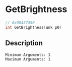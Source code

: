 # GetBrightness
```c
// 0x00457450
int GetBrightness(unk p0)
```
## Description
```
Minimum Arguments: 1
Maximum Arguments: 1
```
